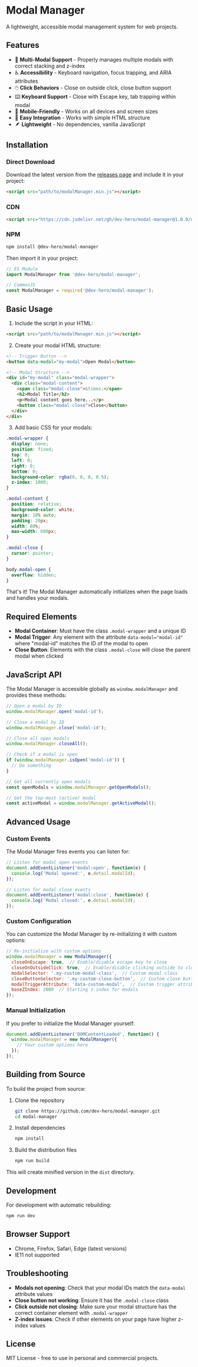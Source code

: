 # Modal Manager

A lightweight, accessible modal management system for web projects.

## Features

- 🔄 **Multi-Modal Support** - Properly manages multiple modals with correct stacking and z-index
- ♿ **Accessibility** - Keyboard navigation, focus trapping, and ARIA attributes
- 🖱️ **Click Behaviors** - Close on outside click, close button support
- ⌨️ **Keyboard Support** - Close with Escape key, tab trapping within modal
- 📱 **Mobile-Friendly** - Works on all devices and screen sizes
- 🔌 **Easy Integration** - Works with simple HTML structure
- 🪶 **Lightweight** - No dependencies, vanilla JavaScript

## Installation

### Direct Download

Download the latest version from the [releases page](https://github.com/dev-hero/modal-manager/releases) and include it in your project:

```html
<script src="path/to/modalManager.min.js"></script>
```

### CDN

```html
<script src="https://cdn.jsdelivr.net/gh/dev-hero/modal-manager@1.0.0/dist/modalManager.min.js"></script>
```

### NPM

```bash
npm install @dev-hero/modal-manager
```

Then import it in your project:

```javascript
// ES Module
import ModalManager from '@dev-hero/modal-manager';

// CommonJS
const ModalManager = require('@dev-hero/modal-manager');
```

## Basic Usage

1. Include the script in your HTML:

```html
<script src="path/to/modalManager.min.js"></script>
```

2. Create your modal HTML structure:

```html
<!-- Trigger Button -->
<button data-modal="my-modal">Open Modal</button>

<!-- Modal Structure -->
<div id="my-modal" class="modal-wrapper">
  <div class="modal-content">
    <span class="modal-close">&times;</span>
    <h2>Modal Title</h2>
    <p>Modal content goes here...</p>
    <button class="modal-close">Close</button>
  </div>
</div>
```

3. Add basic CSS for your modals:

```css
.modal-wrapper {
  display: none;
  position: fixed;
  top: 0;
  left: 0;
  right: 0;
  bottom: 0;
  background-color: rgba(0, 0, 0, 0.5);
  z-index: 1000;
}

.modal-content {
  position: relative;
  background-color: white;
  margin: 10% auto;
  padding: 20px;
  width: 80%;
  max-width: 600px;
}

.modal-close {
  cursor: pointer;
}

body.modal-open {
  overflow: hidden;
}
```

That's it! The Modal Manager automatically initializes when the page loads and handles your modals.

## Required Elements

- **Modal Container**: Must have the class `.modal-wrapper` and a unique ID
- **Modal Trigger**: Any element with the attribute `data-modal="modal-id"` where "modal-id" matches the ID of the modal to open
- **Close Button**: Elements with the class `.modal-close` will close the parent modal when clicked

## JavaScript API

The Modal Manager is accessible globally as `window.modalManager` and provides these methods:

```javascript
// Open a modal by ID
window.modalManager.open('modal-id');

// Close a modal by ID
window.modalManager.close('modal-id');

// Close all open modals
window.modalManager.closeAll();

// Check if a modal is open
if (window.modalManager.isOpen('modal-id')) {
  // Do something
}

// Get all currently open modals
const openModals = window.modalManager.getOpenModals();

// Get the top-most (active) modal
const activeModal = window.modalManager.getActiveModal();
```

## Advanced Usage

### Custom Events

The Modal Manager fires events you can listen for:

```javascript
// Listen for modal open events
document.addEventListener('modal:open', function(e) {
  console.log('Modal opened:', e.detail.modalId);
});

// Listen for modal close events
document.addEventListener('modal:close', function(e) {
  console.log('Modal closed:', e.detail.modalId);
});
```

### Custom Configuration

You can customize the Modal Manager by re-initializing it with custom options:

```javascript
// Re-initialize with custom options
window.modalManager = new ModalManager({
  closeOnEscape: true,  // Enable/disable escape key to close
  closeOnOutsideClick: true,  // Enable/disable clicking outside to close
  modalSelector: '.my-custom-modal-class',  // Custom modal class
  closeButtonSelector: '.my-custom-close-button',  // Custom close button class
  modalTriggerAttribute: 'data-custom-modal',  // Custom trigger attribute
  baseZIndex: 2000  // Starting z-index for modals
});
```

### Manual Initialization

If you prefer to initialize the Modal Manager yourself:

```javascript
document.addEventListener('DOMContentLoaded', function() {
  window.modalManager = new ModalManager({
    // Your custom options here
  });
});
```

## Building from Source

To build the project from source:

1. Clone the repository
   ```bash
   git clone https://github.com/dev-hero/modal-manager.git
   cd modal-manager
   ```

2. Install dependencies
   ```bash
   npm install
   ```

3. Build the distribution files
   ```bash
   npm run build
   ```

This will create minified version in the `dist` directory.

## Development

For development with automatic rebuilding:

```bash
npm run dev
```

## Browser Support

- Chrome, Firefox, Safari, Edge (latest versions)
- IE11 not supported

## Troubleshooting

- **Modals not opening**: Check that your modal IDs match the `data-modal` attribute values
- **Close button not working**: Ensure it has the `.modal-close` class
- **Click outside not closing**: Make sure your modal structure has the correct container element with `.modal-wrapper`
- **Z-index issues**: Check if other elements on your page have higher z-index values

## License

MIT License - free to use in personal and commercial projects.